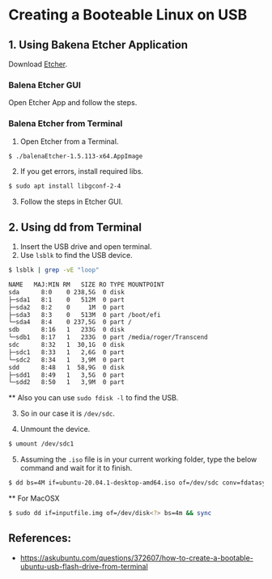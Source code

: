 # Creating a Booteable Linux on USB

## 1. Using Bakena Etcher Application

Download [Etcher](https://www.balena.io/etcher/).

### Balena Etcher GUI

Open Etcher App and follow the steps.

### Balena Etcher from Terminal

1. Open Etcher from a Terminal.  
```sh
$ ./balenaEtcher-1.5.113-x64.AppImage
```

2. If you get errors, install required libs.  
```sh
$ sudo apt install libgconf-2-4
```

3. Follow the steps in Etcher GUI.  

## 2. Using dd from Terminal

1. Insert the USB drive and open terminal.
2. Use `lsblk` to find the USB device.
```sh
$ lsblk | grep -vE "loop"

NAME   MAJ:MIN RM   SIZE RO TYPE MOUNTPOINT
sda      8:0    0 238,5G  0 disk 
├─sda1   8:1    0   512M  0 part 
├─sda2   8:2    0     1M  0 part 
├─sda3   8:3    0   513M  0 part /boot/efi
└─sda4   8:4    0 237,5G  0 part /
sdb      8:16   1   233G  0 disk 
└─sdb1   8:17   1   233G  0 part /media/roger/Transcend
sdc      8:32   1  30,1G  0 disk 
├─sdc1   8:33   1   2,6G  0 part 
└─sdc2   8:34   1   3,9M  0 part 
sdd      8:48   1  58,9G  0 disk 
├─sdd1   8:49   1   3,5G  0 part 
└─sdd2   8:50   1   3,9M  0 part 
``` 

** Also you can use `sudo fdisk -l` to find the USB.

3. So in our case it is `/dev/sdc`.

4. Unmount the device. 
```sh
$ umount /dev/sdc1
```

5. Assuming the `.iso` file is in your current working folder, type the below command and wait for it to finish.
```sh
$ dd bs=4M if=ubuntu-20.04.1-desktop-amd64.iso of=/dev/sdc conv=fdatasync  status=progress
```

** For MacOSX
```sh
$ sudo dd if=inputfile.img of=/dev/disk<?> bs=4m && sync
```

## References:

* https://askubuntu.com/questions/372607/how-to-create-a-bootable-ubuntu-usb-flash-drive-from-terminal